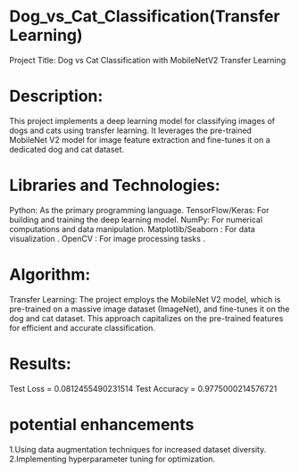 # Dog_vs_Cat_Classification(Transfer Learning)

Project Title: Dog vs Cat Classification with MobileNetV2 Transfer Learning

# Description:
This project implements a deep learning model for classifying images of dogs and cats using transfer learning. It leverages the pre-trained MobileNet V2 model for image feature extraction and fine-tunes it on a dedicated dog and cat dataset.

# Libraries and Technologies:

Python: As the primary programming language.
TensorFlow/Keras: For building and training the deep learning model.
NumPy: For numerical computations and data manipulation.
Matplotlib/Seaborn : For data visualization .
OpenCV : For image processing tasks .

# Algorithm:

Transfer Learning: The project employs the MobileNet V2 model, which is pre-trained on a massive image dataset (ImageNet), and fine-tunes it on the dog and cat dataset. This approach capitalizes on the pre-trained features for efficient and accurate classification.


# Results:
Test Loss = 0.0812455490231514
Test Accuracy = 0.9775000214576721

# potential enhancements 

1.Using data augmentation techniques for increased dataset diversity.
2.Implementing hyperparameter tuning for optimization.
